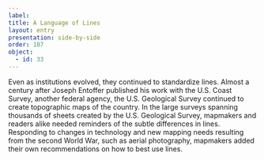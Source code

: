 ```yaml
---
label: 
title: A Language of Lines
layout: entry
presentation: side-by-side
order: 107
object:
  - id: 33
---
```

Even as institutions evolved, they continued to standardize lines. Almost a century after Joseph Entoffer published his work with the U.S. Coast Survey, another federal agency, the U.S. Geological Survey continued to create topographic maps of the country. In the large surveys spanning thousands of sheets created by the U.S. Geological Survey, mapmakers and readers alike needed reminders of the subtle differences in lines. Responding to changes in technology and new mapping needs resulting from the second World War, such as aerial photography, mapmakers added their own recommendations on how to best use lines.     

 


 